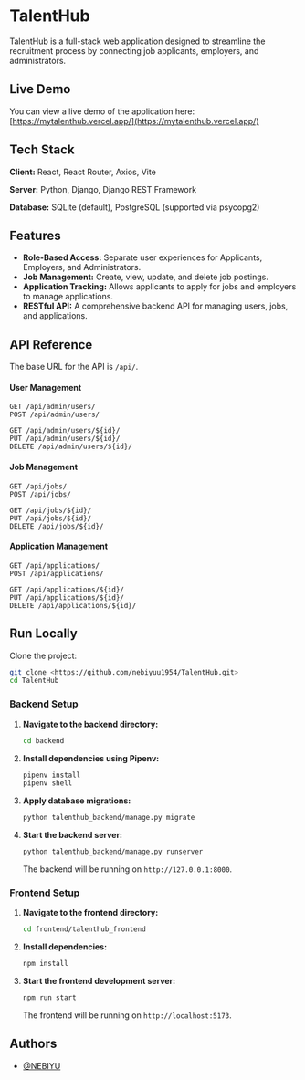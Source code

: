 # TalentHub

TalentHub is a full-stack web application designed to streamline the recruitment process by connecting job applicants, employers, and administrators.

## Live Demo

You can view a live demo of the application here:
[https://mytalenthub.vercel.app/](https://mytalenthub.vercel.app/)

## Tech Stack

**Client:** React, React Router, Axios, Vite

**Server:** Python, Django, Django REST Framework

**Database:** SQLite (default), PostgreSQL (supported via psycopg2)

## Features

- **Role-Based Access:** Separate user experiences for Applicants, Employers, and Administrators.
- **Job Management:** Create, view, update, and delete job postings.
- **Application Tracking:** Allows applicants to apply for jobs and employers to manage applications.
- **RESTful API:** A comprehensive backend API for managing users, jobs, and applications.

## API Reference

The base URL for the API is `/api/`.

#### User Management

```http
GET /api/admin/users/
POST /api/admin/users/
```

```http
GET /api/admin/users/${id}/
PUT /api/admin/users/${id}/
DELETE /api/admin/users/${id}/
```

#### Job Management

```http
GET /api/jobs/
POST /api/jobs/
```

```http
GET /api/jobs/${id}/
PUT /api/jobs/${id}/
DELETE /api/jobs/${id}/
```

#### Application Management

```http
GET /api/applications/
POST /api/applications/
```

```http
GET /api/applications/${id}/
PUT /api/applications/${id}/
DELETE /api/applications/${id}/
```

## Run Locally

Clone the project:

```bash
git clone <https://github.com/nebiyuu1954/TalentHub.git>
cd TalentHub
```

### Backend Setup

1.  **Navigate to the backend directory:**
    ```bash
    cd backend
    ```

2.  **Install dependencies using Pipenv:**
    ```bash
    pipenv install
    pipenv shell
    ```

3.  **Apply database migrations:**
    ```bash
    python talenthub_backend/manage.py migrate
    ```

4.  **Start the backend server:**
    ```bash
    python talenthub_backend/manage.py runserver
    ```
    The backend will be running on `http://127.0.0.1:8000`.

### Frontend Setup

1.  **Navigate to the frontend directory:**
    ```bash
    cd frontend/talenthub_frontend
    ```

2.  **Install dependencies:**
    ```bash
    npm install
    ```

3.  **Start the frontend development server:**
    ```bash
    npm run start
    ```
    The frontend will be running on `http://localhost:5173`.

## Authors

- [@NEBIYU](https://www.github.com/nebiyuu1954)
